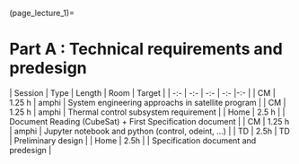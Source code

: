 (page_lecture_1)=
# Part A : Technical requirements and predesign

| Session | Type | Length | Room | Target |
| -:- | -:- | -:- | -:- |-:- |
| CM | 1.25 h | amphi | System engineering approachs in satellite program |
| CM | 1.25 h | amphi | Thermal control subsystem requirement |
| Home | 2.5 h | | Document Reading (CubeSat) + First Specification document |
| CM | 1.25 h | amphi | Jupyter notebook and python (control, odeint, ...) |
| TD | 2.5h | TD | Preliminary design |
| Home | 2.5h | | Specification document and predesign |

